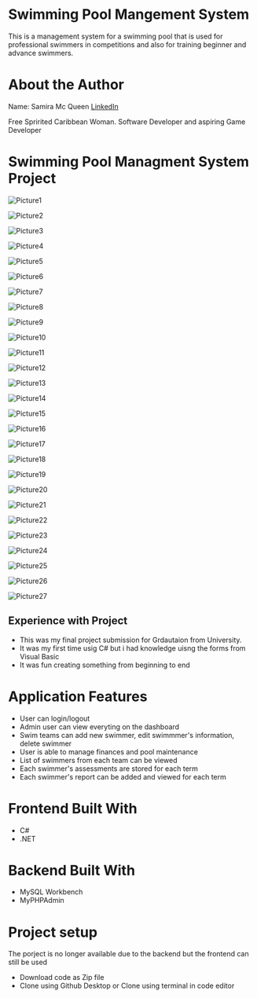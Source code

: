 # Swimming Pool Mangement System

This is a management system for a swimming pool that is used for professional swimmers in competitions and also for training beginner and advance swimmers.

# About the Author

Name: Samira Mc Queen
[LinkedIn](https://www.linkedin.com/in/samira-mc-queen-1882431a7/)

Free Spririted Caribbean Woman.
Software Developer and aspiring Game Developer

# Swimming Pool Managment System Project

![Picture1](assets/images/Picture1.png)

![Picture2](assets/images/Picture2.png)

![Picture3](assets/images/Picture3.png)

![Picture4](assets/images/Picture4.png)

![Picture5](assets/images/Picture5.png)

![Picture6](assets/images/Picture6.png)

![Picture7](assets/images/Picture7.png)

![Picture8](assets/images/Picture8.png)

![Picture9](/assets/images/Picture9.png)

![Picture10](assets/images/Picture10.png)

![Picture11](assets/images/Picture11.png)

![Picture12](assets/images/Picture12.png)

![Picture13](assets/images/Picture13.png)

![Picture14](assets/images/Picture14.png)

![Picture15](assets/images/Picture15.png)

![Picture16](assets/images/Picture16.png)

![Picture17](assets/images/Picture17.png)

![Picture18](assets/images/Picture18.png)

![Picture19](assets/images/Picture19.png)

![Picture20](assets/images/Picture20.png)

![Picture21](assets/images/Picture21.png)

![Picture22](assets/images/Picture22.png)

![Picture23](assets/images/Picture23.png)

![Picture24](assets/images/Picture24.png)

![Picture25](assets/images/Picture25.png)

![Picture26](assets/images/Picture26.png)

![Picture27](assets/images/Picture27.png)

## Experience with Project

- This was my final project submission for Grdautaion from University.
- It was my first time usig C# but i had knowledge uisng the forms from Visual Basic
- It was fun creating something from beginning to end

# Application Features

- User can login/logout
- Admin user can view everyting on the dashboard
- Swim teams can add new swimmer, edit swimmmer's information, delete swimmer
- User is able to manage finances and pool maintenance
- List of swimmers from each team can be viewed
- Each swimmer's assessments are stored for each term
- Each swimmer's report can be added and viewed for each term

# Frontend Built With

- C#
- .NET

# Backend Built With

- MySQL Workbench
- MyPHPAdmin

# Project setup

The porject is no longer available due to the backend but the frontend can still be used

- Download code as Zip file
- Clone using Github Desktop or Clone using terminal in code editor
